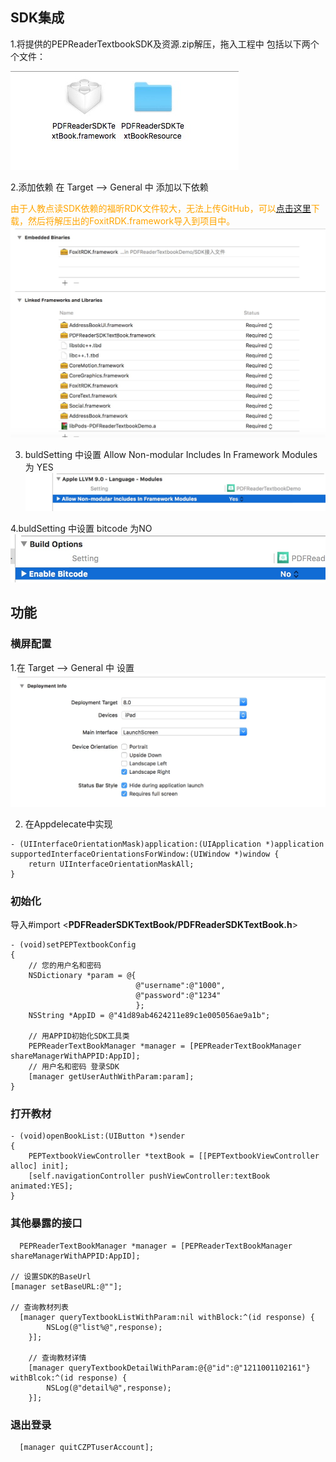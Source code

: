 ## SDK集成
1.将提供的PEPReaderTextbookSDK及资源.zip解压，拖入工程中
包括以下两个个文件：

![image](https://github.com/PEPDigitalPublishing/PEPImageHost/raw/master/TextbookSDK/img1.jpg)


2.添加依赖
在 Target --> General 中 添加以下依赖

<font color="orange">由于人教点读SDK依赖的福昕RDK文件较大，无法上传GitHub，可以[点击这里](http://rjddresw.mypep.cn/xueln/FoxitRDK.framework_v6.1.zip)下载，然后将解压出的FoxitRDK.framework导入到项目中。</font>
![image](https://github.com/PEPDigitalPublishing/PEPImageHost/raw/master/TextbookSDK/img2.jpg)



3. buldSetting 中设置 Allow Non-modular Includes In Framework Modules 为 YES
 ![image](https://github.com/PEPDigitalPublishing/PEPImageHost/raw/master/TextbookSDK/img3.jpg)

4.buldSetting 中设置 bitcode 为NO
![image](https://github.com/PEPDigitalPublishing/PEPImageHost/raw/master/TextbookSDK/img4.jpg)


## 功能

### 横屏配置
1.在 Target --> General 中 设置
![image](https://github.com/PEPDigitalPublishing/PEPImageHost/raw/master/TextbookSDK/img5.jpg)

2. 在Appdelecate中实现
```
- (UIInterfaceOrientationMask)application:(UIApplication *)application supportedInterfaceOrientationsForWindow:(UIWindow *)window {
    return UIInterfaceOrientationMaskAll;
}
```

### 初始化
导入#import <**PDFReaderSDKTextBook/PDFReaderSDKTextBook.h**>
```
- (void)setPEPTextbookConfig
{
    // 您的用户名和密码
    NSDictionary *param = @{
                            @"username":@"1000",
                            @"password":@"1234"
                            };
    NSString *AppID = @"41d89ab4624211e89c1e005056ae9a1b";
    
    // 用APPID初始化SDK工具类
    PEPReaderTextBookManager *manager = [PEPReaderTextBookManager shareManagerWithAPPID:AppID];
    // 用户名和密码 登录SDK
    [manager getUserAuthWithParam:param];
}
```

### 打开教材
```
- (void)openBookList:(UIButton *)sender
{
    PEPTextbookViewController *textBook = [[PEPTextbookViewController alloc] init];
    [self.navigationController pushViewController:textBook animated:YES];
}
```
### 其他暴露的接口
```
  PEPReaderTextBookManager *manager = [PEPReaderTextBookManager shareManagerWithAPPID:AppID];

// 设置SDK的BaseUrl
[manager setBaseURL:@""];

// 查询教材列表
  [manager queryTextbookListWithParam:nil withBlock:^(id response) {
        NSLog(@"list%@",response);
    }];
    
    // 查询教材详情
    [manager queryTextbookDetailWithParam:@{@"id":@"1211001102161"} withBlcok:^(id response) {
        NSLog(@"detail%@",response);
    }];
```
### 退出登录
  
```
  [manager quitCZPTuserAccount];
  
```


